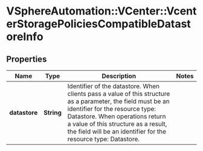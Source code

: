# VSphereAutomation::VCenter::VcenterStoragePoliciesCompatibleDatastoreInfo

## Properties
Name | Type | Description | Notes
------------ | ------------- | ------------- | -------------
**datastore** | **String** | Identifier of the datastore. When clients pass a value of this structure as a parameter, the field must be an identifier for the resource type: Datastore. When operations return a value of this structure as a result, the field will be an identifier for the resource type: Datastore. | 


